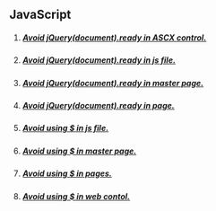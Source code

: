## JavaScript

1. ##### [Avoid jQuery(document).ready in ASCX control.](RESP516804.md)
1. ##### [Avoid jQuery(document).ready in js file.](RESP518902.md)
1. ##### [Avoid jQuery(document).ready in master page.](RESP517303.md)
1. ##### [Avoid jQuery(document).ready in page.](RESP516903.md)
1. ##### [Avoid using $ in js file.](RESP518901.md)
1. ##### [Avoid using $ in master page.](RESP517301.md)
1. ##### [Avoid using $ in pages.](RESP516901.md)
1. ##### [Avoid using $ in web contol.](RESP516801.md)